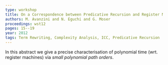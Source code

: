 ```yaml
---
type: workshop
title: On a Correspondence between Predicative Recursion and Register Machines
authors: M. Avanzini and N. Eguchi and G. Moser
proceedings: wst12
pages: 15--19
year: 2012
tags: Term Rewriting, Complexity Analysis, ICC, Predicative Recursion
---
```


In this abstract we give a precise characterisation of polynomial time (wrt. register machines)
via *small polynomial path orders*.
